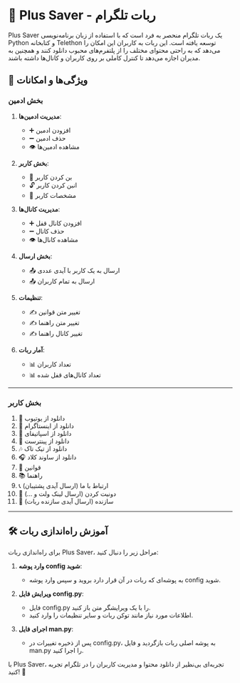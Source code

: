 # 🌟 Plus Saver - ربات تلگرام

<!-- ![پنل ادمین]() -->

Plus Saver یک ربات تلگرام منحصر به فرد است که با استفاده از زبان برنامه‌نویسی Python و کتابخانه Telethon توسعه یافته است. این ربات به کاربران این امکان را می‌دهد که به راحتی محتوای مختلف را از پلتفرم‌های محبوب دانلود کنند و همچنین به مدیران اجازه می‌دهد تا کنترل کاملی بر روی کاربران و کانال‌ها داشته باشند.

## 🚀 ویژگی‌ها و امکانات

### بخش ادمین

1. **مدیریت ادمین‌ها**:
   - ➕ افزودن ادمین
   - ➖ حذف ادمین 
   - 👁 مشاهده ادمین‌ها

2. **بخش کاربر**:
   - 🚫 بن کردن کاربر
   - 🔓 انبن کردن کاربر
   - 📝 مشخصات کاربر

3. **مدیریت کانال‌ها**:
   - ➕ افزودن کانال قفل
   - ➖ حذف کانال
   - 👁 مشاهده کانال‌ها

4. **بخش ارسال**:
   - 📤 ارسال به یک کاربر با آیدی عددی
   - 📤 ارسال به تمام کاربران

5. **تنظیمات**:
   - ✍️ تغییر متن قوانین
   - ✍️ تغییر متن راهنما
   - ✍️ تغییر کانال راهنما

6. **آمار ربات**:
   - 📊 تعداد کاربران
   - 📊 تعداد کانال‌های قفل شده

---

### بخش کاربر

1. 🎥 دانلود از یوتیوب
2. 📸 دانلود از اینستاگرام
3. 🎵 دانلود از اسپاتیفای
4. 📌 دانلود از پینترست
5. 🎶 دانلود از تیک تاک
6. 🎧 دانلود از ساوند کلاد
7. 📜 قوانین
8. 📚 راهنما
9. 📞 ارتباط با ما (ارسال آیدی پشتیبان)
10. 💖 دونیت کردن (ارسال لینک ولت و ...)
11. 👤 سازنده (ارسال آیدی سازنده ربات)

---

## 🛠️ آموزش راه‌اندازی ربات

برای راه‌اندازی ربات Plus Saver، مراحل زیر را دنبال کنید:

1. **وارد پوشه config شوید**:
   - به پوشه‌ای که ربات در آن قرار دارد بروید و سپس وارد پوشه config شوید.

2. **ویرایش فایل config.py**:
   - فایل config.py را با یک ویرایشگر متن باز کنید.
   - اطلاعات مورد نیاز مانند توکن ربات و سایر تنظیمات را وارد کنید.

3. **اجرای فایل man.py**:
   - پس از ذخیره تغییرات در config.py، به پوشه اصلی ربات بازگردید و فایل man.py را اجرا کنید.

با Plus Saver، تجربه‌ای بی‌نظیر از دانلود محتوا و مدیریت کاربران را در تلگرام تجربه کنید! 🌈
